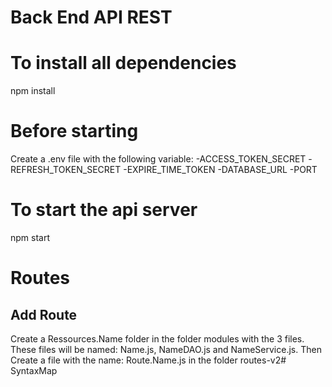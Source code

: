 # Back End API REST

# To install all dependencies
npm install

# Before starting
Create a .env file with the following variable:
-ACCESS_TOKEN_SECRET
-REFRESH_TOKEN_SECRET
-EXPIRE_TIME_TOKEN
-DATABASE_URL
-PORT

# To start the api server
npm start

# Routes
## Add Route
Create a Ressources.Name folder in the folder modules with the 3 files. These files will be named: Name.js, NameDAO.js and NameService.js.
Then Create a file with the name: Route.Name.js in the folder routes-v2# SyntaxMap
